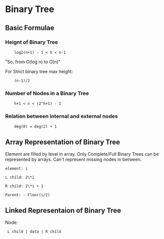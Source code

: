 # Binary Tree

## Basic Formulae

### Heignt of Binary Tree

        log2(n+1) - 1 < h < n-1

"So, from O(log n) to O(n)"

For Strict binary tree max height:

        (n-1)/2

### Number of Nodes in a Binary Tree

        h+1 < n < (2^h+1) - 1

### Relation between internal and external nodes

        deg(0) = deg(2) + 1

## Array Representation of Binary Tree

Element are filled by level in array. Only Complete/Full Binary Trees can be represented by arrays. Can't represent missing nodes in between.

    element: i

    L child: 2\*i

    R child: 2\*i + 1

    Parent: - Floor(i/2)

## Linked Representaion of Binary Tree

Node:

     L child | data | R child
